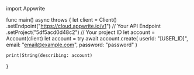 import Appwrite

func main() async throws {
    let client = Client()
      .setEndpoint("https://cloud.appwrite.io/v1") // Your API Endpoint
      .setProject("5df5acd0d48c2") // Your project ID
    let account = Account(client)
    let account = try await account.create(
        userId: "[USER_ID]",
        email: "email@example.com",
        password: "password"
    )

    print(String(describing: account)
}
